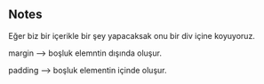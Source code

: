 ## Notes

Eğer biz bir içerikle bir şey yapacaksak onu bir div içine koyuyoruz.

margin --> boşluk elemntin dışında oluşur.

padding --> boşluk elementin içinde oluşur.
